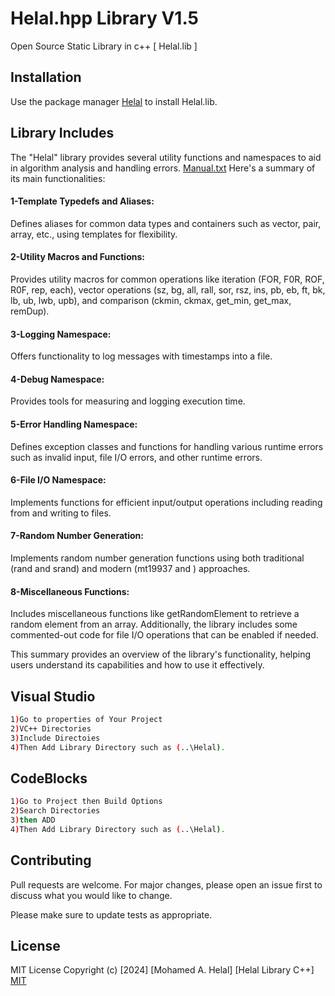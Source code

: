 # Helal.hpp Library V1.5
Open Source Static Library in c++  [ Helal.lib  ]
## Installation

Use the package manager [Helal](https://github.com/maq77/Helal_hpp_Library) to install Helal.lib.

## Library Includes
The "Helal" library provides several utility functions and namespaces to aid in algorithm analysis and handling errors. 
[Manual.txt](https://github.com/maq77/Helal_hpp_Library/blob/main/Manual.txt)
Here's a summary of its main functionalities:

#### 1-Template Typedefs and Aliases:

Defines aliases for common data types and containers such as vector, pair, array, etc., using templates for flexibility.
#### 2-Utility Macros and Functions:

Provides utility macros for common operations like iteration (FOR, F0R, ROF, R0F, rep, each), 
vector operations (sz, bg, all, rall, sor, rsz, ins, pb, eb, ft, bk, lb, ub, lwb, upb), and 
comparison (ckmin, ckmax, get_min, get_max, remDup).
#### 3-Logging Namespace:

Offers functionality to log messages with timestamps into a file.
#### 4-Debug Namespace:

Provides tools for measuring and logging execution time.
#### 5-Error Handling Namespace:

Defines exception classes and functions for handling various runtime errors 
such as invalid input, file I/O errors, and other runtime errors.
#### 6-File I/O Namespace:

Implements functions for efficient input/output operations including reading from and writing to files.
#### 7-Random Number Generation:

Implements random number generation functions 
using both traditional (rand and srand) and 
modern (mt19937 and <random>) approaches.
#### 8-Miscellaneous Functions:

Includes miscellaneous functions like getRandomElement to retrieve a random element from an array.
Additionally, the library includes some commented-out code 
for file I/O operations that can be enabled if needed.

This summary provides an overview of the library's functionality, 
helping users understand its capabilities and how to use it effectively.

## Visual Studio
```bash
1)Go to properties of Your Project
2)VC++ Directories
3)Include Directoies
4)Then Add Library Directory such as (..\Helal).
```
## CodeBlocks
```bash
1)Go to Project then Build Options
2)Search Directories
3)then ADD
4)Then Add Library Directory such as (..\Helal).
```

## Contributing

Pull requests are welcome. For major changes, please open an issue first
to discuss what you would like to change.

Please make sure to update tests as appropriate.

## License
MIT License
Copyright (c) [2024] [Mohamed A. Helal] [Helal Library C++]
[MIT](https://choosealicense.com/licenses/mit/)
